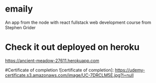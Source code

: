 # emaily
An app from the node with react fullstack web development course from Stephen Grider

# Check it out deployed on heroku
https://ancient-meadow-27611.herokuapp.com

#Certificate of completion 
![certificate of completion]: https://udemy-certificate.s3.amazonaws.com/image/UC-7DRCLM5E.jpg?l=null